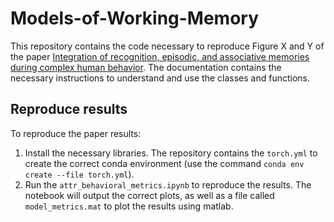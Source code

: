 # Models-of-Working-Memory

This repository contains the code necessary to reproduce Figure X and Y of the paper [Integration of recognition, episodic, and associative memories during complex human behavior](https://www.biorxiv.org/content/10.1101/2023.03.27.534384v1). The documentation contains the necessary instructions to understand and use the classes and functions.

## Reproduce results

To reproduce the paper results:
1. Install the necessary libraries. The repository contains the `torch.yml` to create the correct conda environment (use the command `conda env create --file torch.yml`).
2. Run the `attr_behavioral_metrics.ipynb` to reproduce the results. The notebook will output the correct plots, as well as a file called `model_metrics.mat` to plot the results using matlab.
